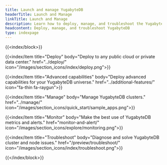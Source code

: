 ```yaml
---
title: Launch and manage YugabyteDB
headerTitle: Launch and Manage
linkTitle: Launch and Manage
description: Learn how to deploy, manage, and troubleshoot the YugabyteDB database.
headcontent: Deploy, manage, and troubleshoot YugabyteDB
type: indexpage
---
```


{{<index/block>}}

  {{<index/item
    title="Deploy"
    body="Deploy to any public cloud or private data center."
    href="../deploy/"
    icon="/images/section_icons/index/deploy.png">}}

  {{<index/item
    title="Advanced capabilities"
    body="Deploy advanced capabilities for your YugabyteDB universe."
    href="../additional-features/"
    icon="fa-thin fa-raygun">}}

  {{<index/item
    title="Manage"
    body="Manage YugabyteDB clusters."
    href="../manage/"
    icon="/images/section_icons/quick_start/sample_apps.png">}}

  {{<index/item
    title="Monitor"
    body="Make the best use of YugabyteDB metrics and alerts."
    href="monitor-and-alert/"
    icon="/images/section_icons/explore/monitoring.png">}}

  {{<index/item
    title="Troubleshoot"
    body="Diagnose and solve YugabyteDB cluster and node issues."
    href="/preview/troubleshoot/"
    icon="/images/section_icons/index/troubleshoot.png">}}

{{</index/block>}}

